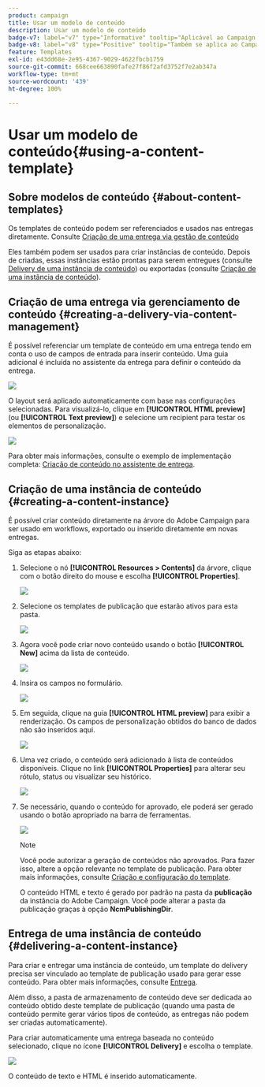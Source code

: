 ```yaml
---
product: campaign
title: Usar um modelo de conteúdo
description: Usar um modelo de conteúdo
badge-v7: label="v7" type="Informative" tooltip="Aplicável ao Campaign Classic v7"
badge-v8: label="v8" type="Positive" tooltip="Também se aplica ao Campaign v8"
feature: Templates
exl-id: e43dd68e-2e95-4367-9029-4622fbcb1759
source-git-commit: 668cee663890fafe27f86f2afd3752f7e2ab347a
workflow-type: tm+mt
source-wordcount: '439'
ht-degree: 100%

---
```


# Usar um modelo de conteúdo{#using-a-content-template}



## Sobre modelos de conteúdo {#about-content-templates}

Os templates de conteúdo podem ser referenciados e usados nas entregas diretamente. Consulte [Criação de uma entrega via gestão de conteúdo](#creating-a-delivery-via-content-management)

Eles também podem ser usados para criar instâncias de conteúdo. Depois de criadas, essas instâncias estão prontas para serem entregues (consulte [Delivery de uma instância de conteúdo](#delivering-a-content-instance)) ou exportadas (consulte [Criação de uma instância de conteúdo](#creating-a-content-instance)).

## Criação de uma entrega via gerenciamento de conteúdo {#creating-a-delivery-via-content-management}

É possível referenciar um template de conteúdo em uma entrega tendo em conta o uso de campos de entrada para inserir conteúdo. Uma guia adicional é incluída no assistente da entrega para definir o conteúdo da entrega.

![](assets/s_ncs_content_deliver_a_content.png)

O layout será aplicado automaticamente com base nas configurações selecionadas. Para visualizá-lo, clique em **[!UICONTROL HTML preview]** (ou **[!UICONTROL Text preview]**) e selecione um recipient para testar os elementos de personalização.

![](assets/s_ncs_content_deliver_a_content_html.png)

Para obter mais informações, consulte o exemplo de implementação completa: [Criação de conteúdo no assistente de entrega](use-case-creating-content-management.md#creating-content-in-the-delivery-wizard).

## Criação de uma instância de conteúdo {#creating-a-content-instance}

É possível criar conteúdo diretamente na árvore do Adobe Campaign para ser usado em workflows, exportado ou inserido diretamente em novas entregas.

Siga as etapas abaixo:

1. Selecione o nó **[!UICONTROL Resources > Contents]** da árvore, clique com o botão direito do mouse e escolha **[!UICONTROL Properties]**.

   ![](assets/s_ncs_content_folder_properties.png)

1. Selecione os templates de publicação que estarão ativos para esta pasta.

   ![](assets/s_ncs_content_folder_templates.png)

1. Agora você pode criar novo conteúdo usando o botão **[!UICONTROL New]** acima da lista de conteúdo.

   ![](assets/s_ncs_content_folder_create_a_template.png)

1. Insira os campos no formulário.

   ![](assets/s_ncs_content_folder_use_a_template.png)

1. Em seguida, clique na guia **[!UICONTROL HTML preview]** para exibir a renderização. Os campos de personalização obtidos do banco de dados não são inseridos aqui.

   ![](assets/s_ncs_content_folder_use_a_template_preview.png)

1. Uma vez criado, o conteúdo será adicionado à lista de conteúdos disponíveis. Clique no link **[!UICONTROL Properties]** para alterar seu rótulo, status ou visualizar seu histórico.

   ![](assets/s_ncs_content_folder_template_properties.png)

1. Se necessário, quando o conteúdo for aprovado, ele poderá ser gerado usando o botão apropriado na barra de ferramentas.

   ![](assets/s_ncs_content_folder_template_generate.png)

   >[!NOTE]
   >
   >Você pode autorizar a geração de conteúdos não aprovados. Para fazer isso, altere a opção relevante no template de publicação. Para obter mais informações, consulte [Criação e configuração do template](publication-templates.md#creating-and-configuring-the-template).

   O conteúdo HTML e texto é gerado por padrão na pasta da **publicação** da instância do Adobe Campaign. Você pode alterar a pasta da publicação graças à opção **NcmPublishingDir**.

## Entrega de uma instância de conteúdo {#delivering-a-content-instance}

Para criar e entregar uma instância de conteúdo, um template do delivery precisa ser vinculado ao template de publicação usado para gerar esse conteúdo. Para obter mais informações, consulte [Entrega](publication-templates.md#delivery).

Além disso, a pasta de armazenamento de conteúdo deve ser dedicada ao conteúdo obtido deste template de publicação (quando uma pasta de conteúdo permite gerar vários tipos de conteúdo, as entregas não podem ser criadas automaticamente).

Para criar automaticamente uma entrega baseada no conteúdo selecionado, clique no ícone **[!UICONTROL Delivery]** e escolha o template.

![](assets/s_ncs_content_folder_create_the_delivery.png)

O conteúdo de texto e HTML é inserido automaticamente.
